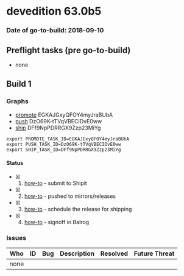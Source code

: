 # devedition 63.0b5

### Date of go-to-build: 2018-09-10

## Preflight tasks (pre go-to-build)
- none

## Build 1  

### Graphs
* [promote](https://tools.taskcluster.net/push-inspector/#/EGKAJGxyQFOY4myJraBUbA) EGKAJGxyQFOY4myJraBUbA
* [push](https://tools.taskcluster.net/push-inspector/#/DzO69K-tTVqVBECIDvE0ww) DzO69K-tTVqVBECIDvE0ww
* [ship](https://tools.taskcluster.net/push-inspector/#/DFf9NpPDRRGX9Zzp23MiYg) DFf9NpPDRRGX9Zzp23MiYg
```
export PROMOTE_TASK_ID=EGKAJGxyQFOY4myJraBUbA
export PUSH_TASK_ID=DzO69K-tTVqVBECIDvE0ww
export SHIP_TASK_ID=DFf9NpPDRRGX9Zzp23MiYg
```


#### Status
- [x] 1.  [how-to](https://wiki.mozilla.org/Release:Release_Automation_on_Mercurial:Starting_a_Release#Submit_to_Ship_It)  - submit to Shipit
- [x] 2.  [how-to](https://github.com/mozilla-releng/releasewarrior-2.0/blob/master/docs/release-promotion/desktop/howto.md#push-artifacts-to-releases-directory)  - pushed to mirrors/releases
- [x] 3.  [how-to](https://github.com/mozilla-releng/releasewarrior-2.0/blob/master/docs/release-promotion/desktop/howto.md#ship-the-release)  - schedule the release for shipping
- [x] 4.  [how-to](https://github.com/mozilla-releng/releasewarrior-2.0/blob/master/docs/release-promotion/desktop/howto.md#obtain-sign-offs-for-changes)  - signoff in Balrog

### Issues
| Who                 | ID               | Bug                                                                 | Description                | Resolved                | Future Threat                |
| ------------------- | ---------------- | ------------------------------------------------------------------- | -------------------------- | ----------------------- | ---------------------------- |
| none | | | | | |

